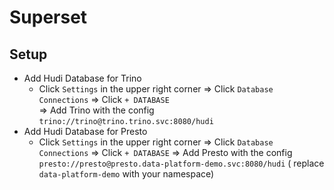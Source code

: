 # Superset

## Setup

- Add Hudi Database for Trino
    - Click `Settings` in the upper right corner => Click `Database Connections` => Click `+ DATABASE`  
      => Add Trino with the config `trino://trino@trino.trino.svc:8080/hudi`
- Add Hudi Database for Presto
    - Click `Settings` in the upper right corner => Click `Database Connections` => Click `+ DATABASE`
      => Add Presto with the config `presto://presto@presto.data-platform-demo.svc:8080/hudi` (
      replace `data-platform-demo` with your namespace)
